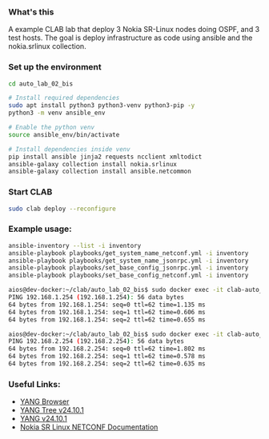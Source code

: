 ### What's this

A example CLAB lab that deploy 3 Nokia SR-Linux nodes doing OSPF, and 3 test hosts.
The goal is deploy infrastructure as code using ansible and the nokia.srlinux collection.

### Set up the environment

```bash
cd auto_lab_02_bis

# Install required dependencies
sudo apt install python3 python3-venv python3-pip -y
python3 -m venv ansible_env

# Enable the python venv
source ansible_env/bin/activate

# Install dependencies inside venv
pip install ansible jinja2 requests ncclient xmltodict
ansible-galaxy collection install nokia.srlinux
ansible-galaxy collection install ansible.netcommon
```

### Start CLAB
```bash
sudo clab deploy --reconfigure
```

### Example usage:

```bash
ansible-inventory --list -i inventory
ansible-playbook playbooks/get_system_name_netconf.yml -i inventory
ansible-playbook playbooks/get_system_name_jsonrpc.yml -i inventory
ansible-playbook playbooks/set_base_config_jsonrpc.yml -i inventory
ansible-playbook playbooks/set_base_config_netconf.yml -i inventory

aios@dev-docker:~/clab/auto_lab_02_bis$ sudo docker exec -it clab-auto_lab_02_bis-pc3 ping 192.168.1.254
PING 192.168.1.254 (192.168.1.254): 56 data bytes
64 bytes from 192.168.1.254: seq=0 ttl=62 time=1.135 ms
64 bytes from 192.168.1.254: seq=1 ttl=62 time=0.606 ms
64 bytes from 192.168.1.254: seq=2 ttl=62 time=0.655 ms

aios@dev-docker:~/clab/auto_lab_02_bis$ sudo docker exec -it clab-auto_lab_02_bis-pc3 ping 192.168.2.254
PING 192.168.2.254 (192.168.2.254): 56 data bytes
64 bytes from 192.168.2.254: seq=0 ttl=62 time=1.802 ms
64 bytes from 192.168.2.254: seq=1 ttl=62 time=0.578 ms
64 bytes from 192.168.2.254: seq=2 ttl=62 time=0.635 ms
```

### Useful Links:

- [YANG Browser](https://learn.srlinux.dev/yang/browser/)
- [YANG Tree v24.10.1](https://yang.srlinux.dev/releases/v24.10.1/tree)
- [YANG v24.10.1](https://yang.srlinux.dev/v24.10.1)
- [Nokia SR Linux NETCONF Documentation](https://documentation.nokia.com/srlinux/24-10/books/system-mgmt/netconf.html)